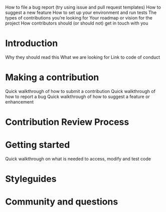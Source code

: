 How to file a bug report (try using issue and pull request templates)
How to suggest a new feature
How to set up your environment and run tests
The types of contributions you’re looking for
Your roadmap or vision for the project
How contributors should (or should not) get in touch with you



# **Introduction**
Why they should read this
What we are looking for
Link to code of conduct

# **Making a contribution**

Quick walkthrough of how to submit a contribution
Quick walkthrough of how to report a bug
Quick walkthrough of how to suggest a feature or enhancement

# **Contribution Review Process**

# **Getting started**

Quick walkthrough on what is needed to access, modify and test code

# **Styleguides**

# **Community and questions**
